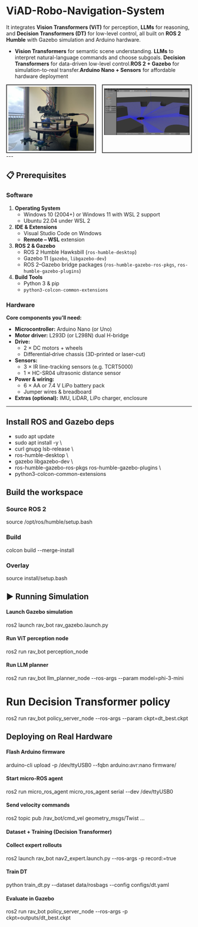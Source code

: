 # ViAD-Robo-Navigation-System

It integrates **Vision Transformers (ViT)** for perception, **LLMs** for reasoning, and **Decision Transformers (DT)** for low-level control, all built on **ROS 2 Humble** with Gazebo simulation and Arduino hardware. 
- **Vision Transformers** for semantic scene understanding. **LLMs** to interpret natural-language commands and choose subgoals. **Decision Transformers** for data-driven low-level control.**ROS 2 + Gazebo** for simulation-to-real transfer.**Arduino Nano + Sensors** for affordable hardware deployment

<div style="display: flex; justify-content: center; gap: 16px;">
  <div style="border: 2px solid #444; padding: 4px;">
    <img src="img/Hardware_.jpg" alt="First diagram" style="display: block; max-width: 100%; height: auto;">
  </div>
  <div style="border: 2px solid #444; padding: 4px;">
    <img src="img/gazebo.png" alt="Second diagram" style="display: block; max-width: 100%; height: auto;">
  </div>
</div>
---

## 📋 Prerequisites

### Software

1. **Operating System**  
   - Windows 10 (2004+) or Windows 11 with WSL 2 support  
   - Ubuntu 22.04 under WSL 2  
2. **IDE & Extensions**  
   - Visual Studio Code on Windows  
   - **Remote – WSL** extension  
3. **ROS 2 & Gazebo**  
   - ROS 2 Humble Hawksbill (`ros-humble-desktop`)  
   - Gazebo 11 (`gazebo`, `libgazebo-dev`)  
   - ROS 2–Gazebo bridge packages (`ros-humble-gazebo-ros-pkgs`, `ros-humble-gazebo-plugins`)  
4. **Build Tools**  
   - Python 3 & pip  
   - `python3-colcon-common-extensions`  

### Hardware
 
**Core components you’ll need:**

- **Microcontroller:** Arduino Nano (or Uno)  
- **Motor driver:** L293D (or L298N) dual H-bridge  
- **Drive:**  
  - 2 × DC motors + wheels  
  - Differential‐drive chassis (3D-printed or laser-cut)  
- **Sensors:**  
  - 3 × IR line-tracking sensors (e.g. TCRT5000)  
  - 1 × HC-SR04 ultrasonic distance sensor  
- **Power & wiring:**  
  - 6 × AA or 7.4 V LiPo battery pack  
  - Jumper wires & breadboard  
- **Extras (optional):** IMU, LiDAR, LiPo charger, enclosure  

---

## Install ROS and Gazebo deps
- sudo apt update
- sudo apt install -y \
- curl gnupg lsb-release \
- ros-humble-desktop \
- gazebo libgazebo-dev \
- ros-humble-gazebo-ros-pkgs ros-humble-gazebo-plugins \
- python3-colcon-common-extensions

## Build the workspace
### Source ROS 2
source /opt/ros/humble/setup.bash

### Build
colcon build --merge-install

### Overlay
source install/setup.bash

## ▶️ Running Simulation
#### Launch Gazebo simulation
ros2 launch rav_bot rav_gazebo.launch.py

#### Run ViT perception node
ros2 run rav_bot perception_node

#### Run LLM planner
ros2 run rav_bot llm_planner_node --ros-args --param model=phi-3-mini

# Run Decision Transformer policy
ros2 run rav_bot policy_server_node --ros-args --param ckpt=dt_best.ckpt


##  Deploying on Real Hardware
#### Flash Arduino firmware
arduino-cli upload -p /dev/ttyUSB0 --fqbn arduino:avr:nano firmware/

#### Start micro-ROS agent
ros2 run micro_ros_agent micro_ros_agent serial --dev /dev/ttyUSB0

#### Send velocity commands
ros2 topic pub /rav_bot/cmd_vel geometry_msgs/Twist ...


#### Dataset + Training (Decision Transformer)
#### Collect expert rollouts
ros2 launch rav_bot nav2_expert.launch.py --ros-args -p record:=true

#### Train DT
python train_dt.py --dataset data/rosbags --config configs/dt.yaml

#### Evaluate in Gazebo
ros2 run rav_bot policy_server_node --ros-args -p ckpt=outputs/dt_best.ckpt

